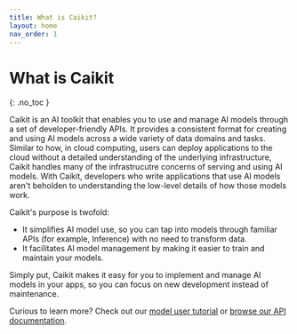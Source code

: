 ```yaml
---
title: What is Caikit?
layout: home
nav_order: 1
---
```


# What is Caikit
{: .no_toc }

Caikit is an AI toolkit that enables you to use and manage AI models through a set of developer-friendly APIs. It provides a consistent format for creating and using AI models across a wide variety of data domains and tasks. Similar to how, in cloud computing, users can deploy applications to the cloud without a detailed understanding of the underlying infrastructure, Caikit handles many of the infrastrucutre concerns of serving and using AI models. With Caikit, developers who write applications that use AI models aren't beholden to understanding the low-level details of how those models work.

Caikit's purpose is twofold:

* It simplifies AI model use, so you can tap into models through familiar APIs (for example, Inference) with no need to transform data.
* It facilitates AI model management by making it easier to train and maintain your models.

Simply put, Caikit makes it easy for you to implement and manage AI models in your apps, so you can focus on new development instead of maintenance.

Curious to learn more? Check out our [model user tutorial](/docs/tutorial_appdev.md) or [browse our API documentation](https://caikit.readthedocs.io/en/latest/index.html).
